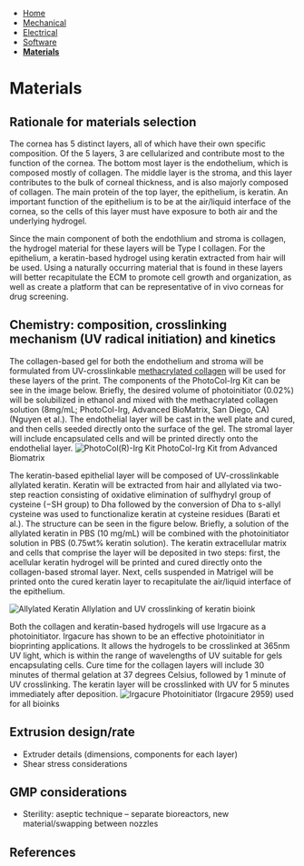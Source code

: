 - [Home](/3-DPrintingCornealOrganoids/index)
- [Mechanical](/3-DPrintingCornealOrganoids/mechanical)
- [Electrical](/3-DPrintingCornealOrganoids/electrical)
- [Software](/3-DPrintingCornealOrganoids/software)
- **[Materials](/3-DPrintingCornealOrganoids/materials)**

# Materials

## Rationale for materials selection
The cornea has 5 distinct layers, all of which have their own specific composition. Of the 5 layers, 3 are cellularized and contribute most to the function of the cornea. The bottom most layer is the endothelium, which is composed mostly of collagen. The middle layer is the stroma, and this layer contributes to the bulk of corneal thickness, and is also majorly composed of collagen. The main protein of the top layer, the epithelium, is keratin. An important function of the epithelium is to be at the air/liquid interface of the cornea, so the cells of this layer must have exposure to both air and the underlying hydrogel.

Since the main component of both the endothlium and stroma is collagen, the hydrogel material for these layers will be Type I collagen. For the epithelium, a keratin-based hydrogel using keratin extracted from hair will be used. Using a naturally occurring material that is found in these layers will better recapitulate the ECM to promote cell growth and organization, as well as create a platform that can be representative of in vivo corneas for drug screening.


## Chemistry: composition, crosslinking mechanism (UV radical initiation) and kinetics
The collagen-based gel for both the endothelium and stroma will be formulated from UV-crosslinkable [methacrylated collagen](https://advancedbiomatrix.com/photocol-irg.html) will be used for these layers of the print. The components of the PhotoCol-Irg Kit can be see in the image below. Briefly, the desired volume of photoinitiator (0.02%) will be solubilized in ethanol and mixed with the methacrylated collagen solution (8mg/mL; PhotoCol-Irg, Advanced BioMatrix, San Diego, CA) (Nguyen et al.). The endothelial layer will be cast in the well plate and cured, and then cells seeded directly onto the surface of the gel. The stromal layer will include encapsulated cells and will be printed directly onto the endothelial layer. 
![PhotoCol(R)-Irg Kit](/3-DPrintingCornealOrganoids/Chemistry/PhotoCol.jpg)
PhotoCol-Irg Kit from Advanced Biomatrix

The keratin-based epithelial layer will be composed of UV-crosslinkable allylated keratin. Keratin will be extracted from hair and allylated via two-step reaction consisting of oxidative elimination of sulfhydryl group of cysteine (−SH group) to Dha followed by the conversion of Dha to s-allyl cysteine was used to functionalize keratin at cysteine residues (Barati et al.). The structure can be seen in the figure below. Briefly, a solution of the allylated keratin in PBS (10 mg/mL) will be combined with the photoinitiator solution in PBS (0.75wt% keratin solution). The keratin extracellular matrix and cells that comprise the layer will be deposited in two steps: first, the acellular keratin hydrogel will be printed and cured directly onto the collagen-based stromal layer. Next, cells suspended in Matrigel will be printed onto the cured keratin layer to recapitulate the air/liquid interface of the epithelium. 

![Allylated Keratin](/3-DPrintingCornealOrganoids/Chemistry/Keratin.jpeg)
Allylation and UV crosslinking of keratin bioink

Both the collagen and keratin-based hydrogels will use Irgacure as a photoinitiator. Irgacure has shown to be an effective photoinitiator in bioprinting applications. It allows the hydrogels to be crosslinked at 365nm UV light, which is within the range of wavelengths of UV suitable for gels encapsulating cells. Cure time for the collagen layers will include 30 minutes of thermal gelation at 37 degrees Celsius, followed by 1 minute of UV crosslinking. The keratin layer will be crosslinked with UV for 5 minutes immediately after deposition.
![Irgacure](/3-DPrintingCornealOrganoids/Chemistry/Irgacure.jpeg)
Photoinitiator (Irgacure 2959) used for all bioinks 

## Extrusion design/rate
- Extruder details (dimensions, components for each layer)
- Shear stress considerations

## GMP considerations
- Sterility: aseptic technique – separate bioreactors, new material/swapping between nozzles


## References
